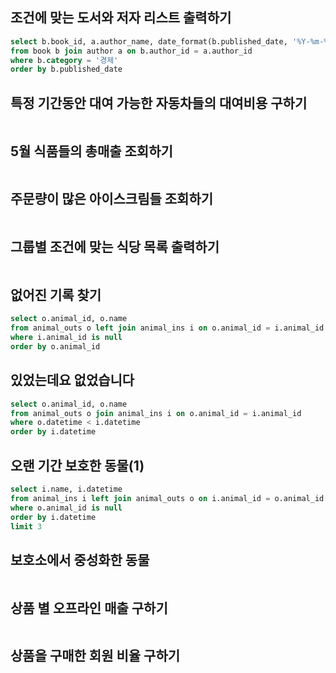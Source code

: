 ## 조건에 맞는 도서와 저자 리스트 출력하기
```sql
select b.book_id, a.author_name, date_format(b.published_date, '%Y-%m-%d') as published_date
from book b join author a on b.author_id = a.author_id
where b.category = '경제'
order by b.published_date
```
## 특정 기간동안 대여 가능한 자동차들의 대여비용 구하기
```sql
```
## 5월 식품들의 총매출 조회하기
```sql
```
## 주문량이 많은 아이스크림들 조회하기
```sql
```
## 그룹별 조건에 맞는 식당 목록 출력하기
```sql
```
## 없어진 기록 찾기
```sql
select o.animal_id, o.name
from animal_outs o left join animal_ins i on o.animal_id = i.animal_id
where i.animal_id is null
order by o.animal_id
```
## 있었는데요 없었습니다
```sql
select o.animal_id, o.name
from animal_outs o join animal_ins i on o.animal_id = i.animal_id
where o.datetime < i.datetime
order by i.datetime
```
## 오랜 기간 보호한 동물(1)
```sql
select i.name, i.datetime
from animal_ins i left join animal_outs o on i.animal_id = o.animal_id
where o.animal_id is null
order by i.datetime
limit 3
```
## 보호소에서 중성화한 동물
```sql
```
## 상품 별 오프라인 매출 구하기
```sql
```
## 상품을 구매한 회원 비율 구하기
```sql
```
